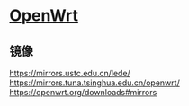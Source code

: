 # [OpenWrt](https://openwrt.org)



## 镜像

https://mirrors.ustc.edu.cn/lede/
https://mirrors.tuna.tsinghua.edu.cn/openwrt/
https://openwrt.org/downloads#mirrors
